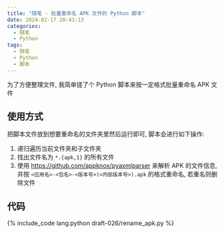 ```yaml
---
title: "随笔 - 批量重命名 APK 文件的 Python 脚本"
date: 2024-02-17 20:43:13
categories:
  - 随笔
  - Python
tags:
  - 随笔
  - Python
  - 脚本
---
```


为了方便整理文件, 我简单搓了个 Python 脚本来按一定格式批量重命名 APK 文件

<!-- more -->

## 使用方式

把脚本文件放到想要重命名的文件夹里然后运行即可, 脚本会进行如下操作:

1. 递归遍历当前文件夹和子文件夹
2. 找出文件名为 `*.{apk,1}` 的所有文件
3. 使用 <https://github.com/appknox/pyaxmlparser> 来解析 APK 的文件信息, 并按 `<应用名>-<包名>-<版本号>(<内部版本号>).apk` 的格式重命名, 若重名则删除文件

## 代码

{% include_code lang:python draft-026/rename_apk.py %}
